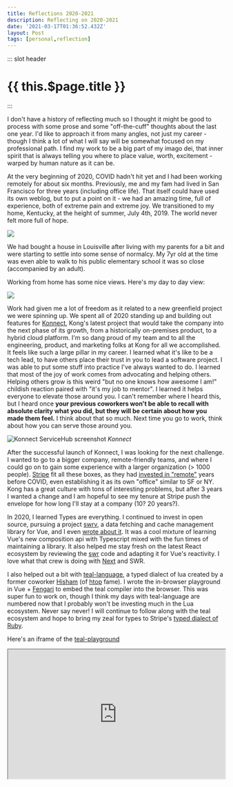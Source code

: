 ```yaml
---
title: Reflections 2020-2021
description: Reflecting on 2020-2021
date: '2021-03-17T01:36:52.432Z'
layout: Post
tags: [personal,reflection]
---
```

 
::: slot header
 
# {{ this.$page.title }}
 
 
:::
 
I don't have a history of reflecting much so I thought it might be good to process with some prose and some "off-the-cuff" thoughts about the last one year. I'd like to approach it from many angles, not just my career - though I think a lot of what I will say will be somewhat focused on my professional path. I find my work to be a big part of my imago dei, that inner spirit that is always telling you where to place value, worth, excitement - warped by human nature as it can be.
 
At the very beginning of 2020, COVID hadn't hit yet and I had been working remotely for about six months. Previously, me and my fam had lived in San Francisco for three years (including office life). That itself could have used its own weblog, but to put a point on it - we had an amazing time, full of experience, both of extreme pain and extreme joy. We transitioned to my home, Kentucky, at the height of summer, July 4th, 2019. The world never felt more full of hope.
 
![](https://guuu.s3.amazonaws.com/berenjuly4.jpeg)
 
We had bought a house in Louisville after living with my parents for a bit and were starting to settle into some sense of normalcy. My 7yr old at the time was even able to walk to his public elementary school it was so close (accompanied by an adult).

Working from home has some nice views. Here's my day to day view:
 
![](https://guuu.s3.amazonaws.com/wfh_view.jpeg)
 
Work had given me a lot of freedom as it related to a new greenfield project we were spinning up. We spent all of 2020 standing up and building out features for [Konnect](https://konghq.com/kong-konnect/), Kong's latest project that would take the company into the next phase of its growth, from a historically on-premises product, to a hybrid cloud platform. I'm so dang proud of my team and to all the engineering, product, and marketing folks at Kong for all we accomplished. It feels like such a large pillar in my career. I learned what it's like to be a tech lead, to have others place their trust in you to lead a software project. I was able to put some stuff into practice I've always wanted to do. I learned that most of the joy of work comes from advocating and helping others. Helping others grow is this weird "but no one knows how awesome I am!" childish reaction paired with "it's my job to mentor". I learned it helps everyone to elevate those around you. I can't remember where I heard this, but I heard once **your previous coworkers won't be able to recall with absolute clarity what you did, but they will be certain about how you made them feel.** I think about that so much. Next time you go to work, think about how you can serve those around you.

<p class="bigger-image">
 <img alt="Konnect ServiceHub screenshot" src="https://guuu.s3.amazonaws.com/konnect-vitals.png"/>
 <em>Konnect</em>
</p>
 
After the successful launch of Konnect, I was looking for the next challenge. I wanted to go to a bigger company, remote-friendly teams, and where I could go on to gain some experience with a larger organization (> 1000 people). [Stripe](http://stripe.com/) fit all these boxes, as they had [invested in "remote"](https://stripe.com/blog/remote-hub) years before COVID, even establishing it as its own "office" similar to SF or NY. Kong has a great culture with tons of interesting problems, but after 3 years I wanted a change and I am hopeful to see my tenure at Stripe push the envelope for how long I'll stay at a company (10? 20 years?).
 
In 2020, I learned Types are everything. I continued to invest in open source, pursuing a project [swrv](https://github.com/swrv), a data fetching and cache management library for Vue, and I even [wrote about it](data-fetching-vue-composition-api.md). It was a cool mixture of learning Vue's new composition api with Typescript mixed with the fun times of maintaining a library. It also helped me stay fresh on the latest React ecosystem by reviewing the [swr](https://github.com/vercel/swr) code and adapting it for Vue's reactivity. I love what that crew is doing with [Next](https://nextjs.org/) and SWR.
 
I also helped out a bit with [teal-language](https://github.com/teal-language/tl), a typed dialect of lua created by a former coworker [Hisham](https://twitter.com/hisham_hm) (of [htop](https://github.com/htop-dev/htop) fame). I wrote the in-browser playground in Vue + [Fengari](https://fengari.io/) to embed the teal compiler into the browser. This was super fun to work on, though I think my days with teal-language are numbered now that I probably won't be investing much in the Lua ecosystem. Never say never! I will continue to follow along with the teal ecosystem and hope to bring my zeal for types to Stripe's [typed dialect of Ruby](https://sorbet.org/).
 
Here's an iframe of the [teal-playground](https://github.com/teal-language/teal-playground)
<p class="bigger-image">
<iframe width="100%" height="300px" src="https://teal-playground.netlify.app/?c=bG9jYWwgZnVuY3Rpb24gaGVsbG8gKGdyZWV0aW5nOiBzdHJpbmcpOiBzdHJpbmcKICByZXR1cm4gZ3JlZXRpbmcgLi4gIiB3b3JsZCEiCmVuZAoKaGVsbG8oInJlZmxlY3Rpb25zIG9uIDIwMjAtMjAyMSIp"/>
</p>

I want to continue to explore programming as my new job expands my focus and challenges me in new ways. I'll be helping build economic infrastructure for the internet, with more focus on backend systems and security. There are so many fun things to learn in security, especially as it relates to systems of scale. I don't yet know what this exploration for me looks like. I think it will mostly look like focusing my creative energy to job-level problem sets, or maybe spending some of my time on a Computer Science book - maybe related to [security](https://www.amazon.com/gp/product/B08XK21PSY). I'll also be looking into consistent education and leadership. Maybe that means taking courses on whatever tech is needed for my job, or maybe that looks like certifications, but mostly leaning into Stripe's internal network.

A shift I've begun this year is transitioning from interview prep times to personal growth on things I'm excited about. This includes trying to read a book per month. I know this doesn't sounds very ambitious, but I only read [6 books](https://www.goodreads.com/user/year_in_books/2020/56322698) in 2020. I'm hoping that by doubling my reading, this will stretch me to read things I wouldn't normally bother with. For example, I usuallly go for popular fiction, but so far I've catered the list to include a biography and a book that someone else suggests, among other themes. Northanger Abbey took me longer than I would have liked, but still a lovely suggestion from Brittany. That's how it goes I suppose. I've found that it has worked well to structure my reading with a stopwatch. **I time myself to read 20 minutes every night.** Sometimes I feel like reading more and sometimes 20 minutes is all I can take. Consistency helps the pages turn, even if in short bursts. [Follow me](https://www.goodreads.com/user/show/56322698-darren-jennings) on Goodreads!

To reflect on my heart, I think 2020-2021 was a very strange and sometimes terrible time spiritually. This is a hard one, but I'll simplify it to mean: I didn't pray a lot, but when I did, I felt like God was nearer than maybe he ever was. I think the worst part of it was that my faith cannot be understood outside of the faith systems that I interact with. These systems have been pillars for me in my life that were not as present during COVID. The biggest one of these was the Church gathered. This includes Sundays (I am basically going through the motions when it comes to watching Church online), but more importantly the community of friends that I have had in the past to lean on, partaking in the friendship ritual. I sacrificed a lot for professional gain, of which I'm really proud. However, this was sometimes at the expense of my relationship with our Creator. If I did not love God well, how could i have loved my neighbor well?

**Black lives matter**. A loud lament. A [poem](https://www.glamour.com/story/for-breonna-poem-by-camonghne-felix). [Artwork](https://www.nytimes.com/2021/04/11/arts/design/breonna-taylor-review-museum-louisville.html). The cry of pain from our Black brothers and sisters is heard. In the city where **Breonna Taylor** was shot and killed, we grieve. I am thankful for [my pasters](https://www.thegospelcoalition.org/article/gospel-justice-city/) during this time, who speak out and are present with those in this dark time.

**Digital relationships are a kind of a shadow of real community.** I don't know what this says about working from home (which I love), but I discovered I need a hug, or a piece of art, or a friend who you never realized sucks their tea bags when they're done with their tea because you'd only ever had a zoom coffee with them. I can be very expressive, gregarious, and sometimes to a fault (foot-in-mouth syndrome). My body is part of my expression. I'm finding it hard or sometimes impossible to express myself authentically via digital mediums. I'm in a very vibrant group chat with some guy friends and we all love it, but when we can hang in person, it transcends the mundane to a level of friendship that text threads cannot obtain. Now that I'm [double poked](https://twitter.com/darrenjennings/status/1380509482111893508?s=20). I'd like to focus my efforts to establishing baseline community. What does community during this time look like for you? [DM me](https://twitter.com/darrenjennings).

I didn't read the Bible much. I want that to change. Writing it down here for the sole purpose of spurring me onto introducing some method of discipline as it relates to studying the Holy scriptures.

I'll end this with saying that I'm celebrating 11 years this month being married to my lover. She has taught me so much about community, pain, love, loss, empathy, history, comedy... no seriously she spends more of her time watching professional comedians than anyone I know. There is a high bar for what is considered a joke in our house, but also... we laugh a lot! I am so thankful to be bonded to someone who I've seen change and stay the same in so many wild and different ways. We're totally different people than when we were 22 and without kids. I'm still wildly in love (and not just eros/romantic love!). I hope to continue this thing til death. We'll be renewing our vows in a park in a week. **Continuously and publically announce your love to those you love**.